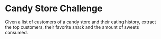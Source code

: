 # Candy Store Challenge

Given a list of customers of a candy store and their eating history, extract the top customers, their favorite snack and the 
amount of sweets consumed.